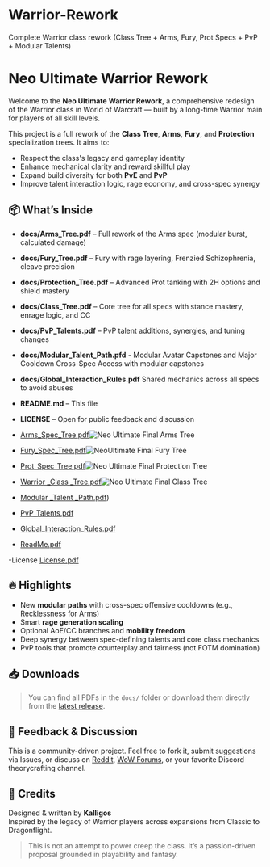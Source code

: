 # Warrior-Rework
Complete Warrior class rework (Class Tree + Arms, Fury, Prot Specs + PvP + Modular Talents)

# Neo Ultimate Warrior Rework

Welcome to the **Neo Ultimate Warrior Rework**, a comprehensive redesign of the Warrior class in World of Warcraft — built by a long-time Warrior main for players of all skill levels.

This project is a full rework of the **Class Tree**, **Arms**, **Fury**, and **Protection** specialization trees. It aims to:

- Respect the class's legacy and gameplay identity
- Enhance mechanical clarity and reward skillful play
- Expand build diversity for both **PvE** and **PvP**
- Improve talent interaction logic, rage economy, and cross-spec synergy


## 📦 What’s Inside

- **docs/Arms_Tree.pdf** – Full rework of the Arms spec (modular burst, calculated damage)
- **docs/Fury_Tree.pdf** – Fury with rage layering, Frenzied Schizophrenia, cleave precision
- **docs/Protection_Tree.pdf** – Advanced Prot tanking with 2H options and shield mastery
- **docs/Class_Tree.pdf** – Core tree for all specs with stance mastery, enrage logic, and CC
- **docs/PvP_Talents.pdf** – PvP talent additions, synergies, and tuning changes
- **docs/Modular_Talent_Path.pfd** - Modular Avatar Capstones and Major Cooldown Cross-Spec Access with modular capstones
- **docs/Global_Interaction_Rules.pdf** Shared mechanics across all specs to avoid abuses
- **README.md** – This file
- **LICENSE** – Open for public feedback and discussion 
- [Arms_Spec_Tree.pdf](https://github.com/user-attachments/files/20272825/Arms_Spec_Tree.pdf)![Neo Ultimate Final Arms Tree](https://github.com/user-attachments/assets/7acad7ae-71b5-462c-b67a-d6896800b697) 
- [Fury_Spec_Tree.pdf](https://github.com/user-attachments/files/20266825/Fury_Spec_Tree.pdf)![NeoUltimate Final Fury Tree](https://github.com/user-attachments/assets/1b025a6a-512f-45c5-899c-a5d4733c689b)
- [Prot_Spec_Tree.pdf](https://github.com/user-attachments/files/20266832/Prot_Spec_Tree.pdf)![Neo Ultimate Final Protection Tree](https://github.com/user-attachments/assets/66a95b02-8f4b-4f4e-b974-ffcb9ca9da30)
- [Warrior _Class _Tree.pdf](https://github.com/user-attachments/files/20272849/Warrior._Class._Tree.pdf)![Neo Ultimate Final Class Tree](https://github.com/user-attachments/assets/9745ee75-f89b-491e-a83d-1039589f44bd)

- [Modular _Talent _Path.pdf](https://github.com/user-attachments/files/20266839/Modular._Talent._Path.pdf))
- [PvP_Talents.pdf](https://github.com/user-attachments/files/20266833/PvP_Talents.pdf)
- [Global_Interaction_Rules.pdf](https://github.com/user-attachments/files/20266809/Global_Interaction_Rules.pdf)

- [ReadMe.pdf](https://github.com/user-attachments/files/20269804/ReadMe.pdf)

-License [License.pdf](https://github.com/user-attachments/files/20272868/License.pdf)




## 🔥 Highlights

- New **modular paths** with cross-spec offensive cooldowns (e.g., Recklessness for Arms)
- Smart **rage generation scaling**
- Optional AoE/CC branches and **mobility freedom**
- Deep synergy between spec-defining talents and core class mechanics
- PvP tools that promote counterplay and fairness (not FOTM domination)


## 📥 Downloads

> You can find all PDFs in the `docs/` folder or download them directly from the [latest release](https://github.com/Kalligos271/neo-ultimate-warrior-rework/releases).


## 💬 Feedback & Discussion

This is a community-driven project. Feel free to fork it, submit suggestions via Issues, or discuss on [Reddit](https://reddit.com/r/wow), [WoW Forums](https://us.forums.blizzard.com/en/wow/), or your favorite Discord theorycrafting channel.


## 🙌 Credits

Designed & written by **Kalligos**  
Inspired by the legacy of Warrior players across expansions from Classic to Dragonflight.


> This is not an attempt to power creep the class. It’s a passion-driven proposal grounded in playability and fantasy.




